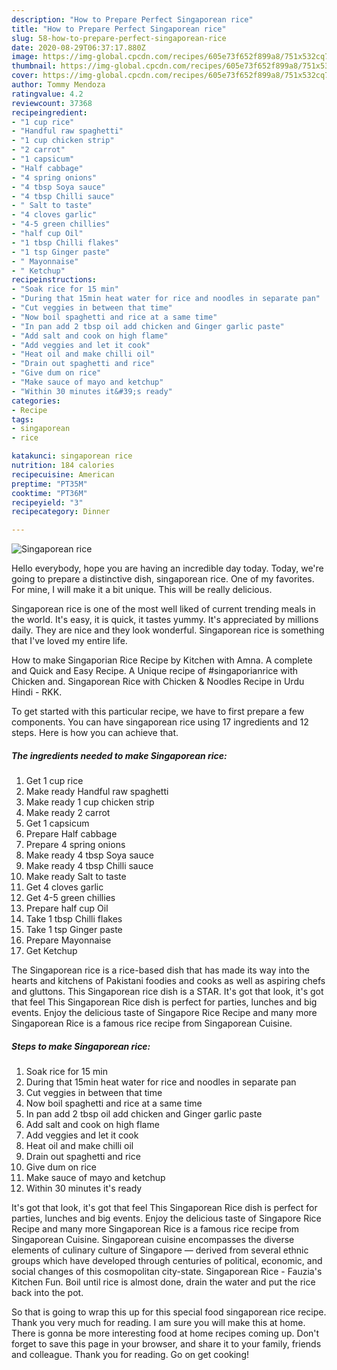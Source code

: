 ```yaml
---
description: "How to Prepare Perfect Singaporean rice"
title: "How to Prepare Perfect Singaporean rice"
slug: 58-how-to-prepare-perfect-singaporean-rice
date: 2020-08-29T06:37:17.880Z
image: https://img-global.cpcdn.com/recipes/605e73f652f899a8/751x532cq70/singaporean-rice-recipe-main-photo.jpg
thumbnail: https://img-global.cpcdn.com/recipes/605e73f652f899a8/751x532cq70/singaporean-rice-recipe-main-photo.jpg
cover: https://img-global.cpcdn.com/recipes/605e73f652f899a8/751x532cq70/singaporean-rice-recipe-main-photo.jpg
author: Tommy Mendoza
ratingvalue: 4.2
reviewcount: 37368
recipeingredient:
- "1 cup rice"
- "Handful raw spaghetti"
- "1 cup chicken strip"
- "2 carrot"
- "1 capsicum"
- "Half cabbage"
- "4 spring onions"
- "4 tbsp Soya sauce"
- "4 tbsp Chilli sauce"
- " Salt to taste"
- "4 cloves garlic"
- "4-5 green chillies"
- "half cup Oil"
- "1 tbsp Chilli flakes"
- "1 tsp Ginger paste"
- " Mayonnaise"
- " Ketchup"
recipeinstructions:
- "Soak rice for 15 min"
- "During that 15min heat water for rice and noodles in separate pan"
- "Cut veggies in between that time"
- "Now boil spaghetti and rice at a same time"
- "In pan add 2 tbsp oil add chicken and Ginger garlic paste"
- "Add salt and cook on high flame"
- "Add veggies and let it cook"
- "Heat oil and make chilli oil"
- "Drain out spaghetti and rice"
- "Give dum on rice"
- "Make sauce of mayo and ketchup"
- "Within 30 minutes it&#39;s ready"
categories:
- Recipe
tags:
- singaporean
- rice

katakunci: singaporean rice 
nutrition: 184 calories
recipecuisine: American
preptime: "PT35M"
cooktime: "PT36M"
recipeyield: "3"
recipecategory: Dinner

---
```



![Singaporean rice](https://img-global.cpcdn.com/recipes/605e73f652f899a8/751x532cq70/singaporean-rice-recipe-main-photo.jpg)

Hello everybody, hope you are having an incredible day today. Today, we're going to prepare a distinctive dish, singaporean rice. One of my favorites. For mine, I will make it a bit unique. This will be really delicious.

Singaporean rice is one of the most well liked of current trending meals in the world. It's easy, it is quick, it tastes yummy. It's appreciated by millions daily. They are nice and they look wonderful. Singaporean rice is something that I've loved my entire life.

How to make Singaporian Rice Recipe by Kitchen with Amna. A complete and Quick and Easy Recipe. A Unique recipe of #singaporianrice with Chicken and. Singaporean Rice with Chicken &amp; Noodles Recipe in Urdu Hindi - RKK.


To get started with this particular recipe, we have to first prepare a few components. You can have singaporean rice using 17 ingredients and 12 steps. Here is how you can achieve that.

<!--inarticleads1-->

##### The ingredients needed to make Singaporean rice:

1. Get 1 cup rice
1. Make ready Handful raw spaghetti
1. Make ready 1 cup chicken strip
1. Make ready 2 carrot
1. Get 1 capsicum
1. Prepare Half cabbage
1. Prepare 4 spring onions
1. Make ready 4 tbsp Soya sauce
1. Make ready 4 tbsp Chilli sauce
1. Make ready  Salt to taste
1. Get 4 cloves garlic
1. Get 4-5 green chillies
1. Prepare half cup Oil
1. Take 1 tbsp Chilli flakes
1. Take 1 tsp Ginger paste
1. Prepare  Mayonnaise
1. Get  Ketchup


The Singaporean rice is a rice-based dish that has made its way into the hearts and kitchens of Pakistani foodies and cooks as well as aspiring chefs and gluttons. This Singaporean rice dish is a STAR. It&#39;s got that look, it&#39;s got that feel This Singaporean Rice dish is perfect for parties, lunches and big events. Enjoy the delicious taste of Singapore Rice Recipe and many more Singaporean Rice is a famous rice recipe from Singaporean Cuisine. 

<!--inarticleads2-->

##### Steps to make Singaporean rice:

1. Soak rice for 15 min
1. During that 15min heat water for rice and noodles in separate pan
1. Cut veggies in between that time
1. Now boil spaghetti and rice at a same time
1. In pan add 2 tbsp oil add chicken and Ginger garlic paste
1. Add salt and cook on high flame
1. Add veggies and let it cook
1. Heat oil and make chilli oil
1. Drain out spaghetti and rice
1. Give dum on rice
1. Make sauce of mayo and ketchup
1. Within 30 minutes it&#39;s ready


It&#39;s got that look, it&#39;s got that feel This Singaporean Rice dish is perfect for parties, lunches and big events. Enjoy the delicious taste of Singapore Rice Recipe and many more Singaporean Rice is a famous rice recipe from Singaporean Cuisine. Singaporean cuisine encompasses the diverse elements of culinary culture of Singapore — derived from several ethnic groups which have developed through centuries of political, economic, and social changes of this cosmopolitan city-state. Singaporean Rice - Fauzia&#39;s Kitchen Fun. Boil until rice is almost done, drain the water and put the rice back into the pot. 

So that is going to wrap this up for this special food singaporean rice recipe. Thank you very much for reading. I am sure you will make this at home. There is gonna be more interesting food at home recipes coming up. Don't forget to save this page in your browser, and share it to your family, friends and colleague. Thank you for reading. Go on get cooking!
